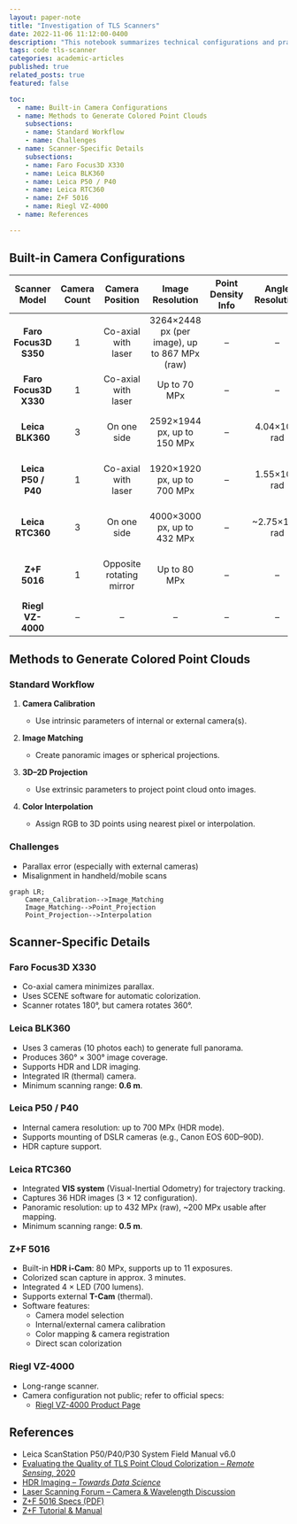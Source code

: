 ```yaml
---
layout: paper-note
title: "Investigation of TLS Scanners"
date: 2022-11-06 11:12:00-0400
description: "This notebook summarizes technical configurations and practical insights into various terrestrial laser scanning (TLS) scanners and their built-in imaging systems, with a focus on point cloud colorization techniques."
tags: code tls-scanner
categories: academic-articles
published: true
related_posts: true
featured: false

toc:
  - name: Built-in Camera Configurations
  - name: Methods to Generate Colored Point Clouds
    subsections:
    - name: Standard Workflow
    - name: Challenges
  - name: Scanner-Specific Details
    subsections:
    - name: Faro Focus3D X330
    - name: Leica BLK360
    - name: Leica P50 / P40
    - name: Leica RTC360
    - name: Z+F 5016
    - name: Riegl VZ-4000
  - name: References

---
```


## Built-in Camera Configurations

| Scanner Model | Camera Count | Camera Position | Image Resolution | Point Density Info | Angle Resolution | Software | Notes |
| :-----------: | :----------: | :--------------:| :---------------: | :-----------------:| :---------------:| :-------:| :----:|
| **Faro Focus3D S350** | 1 | Co-axial with laser | 3264×2448 px (per image), up to 867 MPx (raw) | – | – | Faro Scene | – |
| **Faro Focus3D X330** | 1 | Co-axial with laser | Up to 70 MPx | – | – | Faro Scene | – |
| **Leica BLK360** | 3 | On one side | 2592×1944 px, up to 150 MPx | – | 4.04×10⁻⁴ rad | Cyclone REGISTER 360, Cyclone | 3 flash lights |
| **Leica P50 / P40** | 1 | Co-axial with laser | 1920×1920 px, up to 700 MPx | – | 1.55×10⁻⁴ rad | Cyclone REGISTER 360, Cyclone | External camera supported |
| **Leica RTC360** | 3 | On one side | 4000×3000 px, up to 432 MPx | – | ~2.75×10⁻⁴ rad | Cyclone REGISTER 360, Cyclone | Full dome HDR capture |
| **Z+F 5016** | 1 | Opposite rotating mirror | Up to 80 MPx | – | – | Z+F LaserControl | 4 LED lights, HDR i-Cam |
| **Riegl VZ-4000** | – | – | – | – | – | RiSCAN PRO | See official specs |

## Methods to Generate Colored Point Clouds

### Standard Workflow

1. **Camera Calibration**
   - Use intrinsic parameters of internal or external camera(s).

2. **Image Matching**
   - Create panoramic images or spherical projections.

3. **3D–2D Projection**
   - Use extrinsic parameters to project point cloud onto images.

4. **Color Interpolation**
   - Assign RGB to 3D points using nearest pixel or interpolation.

### Challenges

- Parallax error (especially with external cameras)
- Misalignment in handheld/mobile scans

```mermaid
graph LR;
    Camera_Calibration-->Image_Matching
    Image_Matching-->Point_Projection
    Point_Projection-->Interpolation
```

## Scanner-Specific Details

### Faro Focus3D X330

- Co-axial camera minimizes parallax.
- Uses SCENE software for automatic colorization.
- Scanner rotates 180°, but camera rotates 360°.

### Leica BLK360

- Uses 3 cameras (10 photos each) to generate full panorama.
- Produces 360° × 300° image coverage.
- Supports HDR and LDR imaging.
- Integrated IR (thermal) camera.
- Minimum scanning range: **0.6 m**.

### Leica P50 / P40

- Internal camera resolution: up to 700 MPx (HDR mode).
- Supports mounting of DSLR cameras (e.g., Canon EOS 60D–90D).
- HDR capture support.

### Leica RTC360

- Integrated **VIS system** (Visual-Inertial Odometry) for trajectory tracking.
- Captures 36 HDR images (3 × 12 configuration).
- Panoramic resolution: up to 432 MPx (raw), ~200 MPx usable after mapping.
- Minimum scanning range: **0.5 m**.

### Z+F 5016

- Built-in **HDR i-Cam**: 80 MPx, supports up to 11 exposures.
- Colorized scan capture in approx. 3 minutes.
- Integrated 4 × LED (700 lumens).
- Supports external **T-Cam** (thermal).
- Software features:
  - Camera model selection
  - Internal/external camera calibration
  - Color mapping & camera registration
  - Direct scan colorization

### Riegl VZ-4000

- Long-range scanner.
- Camera configuration not public; refer to official specs:
  - [Riegl VZ-4000 Product Page](http://www.riegl.com/nc/products/terrestrial-scanning/produktdetail/product/scanner/30/)

## References

- Leica ScanStation P50/P40/P30 System Field Manual v6.0  
- [Evaluating the Quality of TLS Point Cloud Colorization – *Remote Sensing*, 2020](https://www.mdpi.com/2072-4292/12/17/2748)  
- [HDR Imaging – *Towards Data Science*](https://towardsdatascience.com/hdr-imaging-what-is-an-hdr-image-anyway-bdf05985492c)  
- [Laser Scanning Forum – Camera & Wavelength Discussion](https://mail.laserscanningforum.com/forum/viewtopic.php?t=8817)  
- [Z+F 5016 Specs (PDF)](https://positics.fr/wp-content/uploads/2020/07/5016-Spec-techniques.pdf)  
- [Z+F Tutorial & Manual](https://gmv.cast.uark.edu/scanning/)